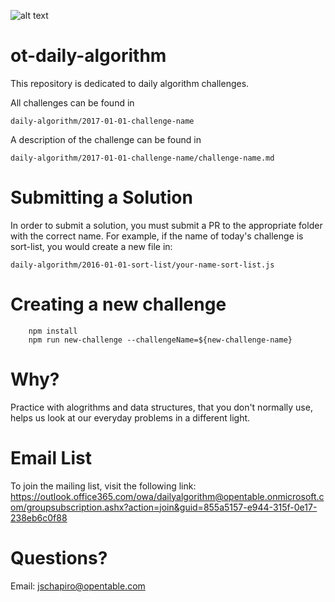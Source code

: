 ![alt text](https://avatars2.githubusercontent.com/u/2653541?v=3&s=200 "Logo Title Text 1")
# ot-daily-algorithm

This repository is dedicated to daily algorithm challenges.

All challenges can be found in 

`daily-algorithm/2017-01-01-challenge-name`

A description of the challenge can be found in 

`daily-algorithm/2017-01-01-challenge-name/challenge-name.md`


# Submitting a Solution

In order to submit a solution, you must submit a PR to the appropriate folder with the correct name. 
For example, if the name of today's challenge is sort-list, you would create a new file in:

`daily-algorithm/2016-01-01-sort-list/your-name-sort-list.js`

# Creating a new challenge

```
	npm install
	npm run new-challenge --challengeName=${new-challenge-name}
```

# Why?
Practice with alogrithms and data structures, that you don't normally use, helps us look at our everyday problems in a different light. 

# Email List
To join the mailing list, visit the following link:
https://outlook.office365.com/owa/dailyalgorithm@opentable.onmicrosoft.com/groupsubscription.ashx?action=join&guid=855a5157-e944-315f-0e17-238eb6c0f88

# Questions?
Email: jschapiro@opentable.com
